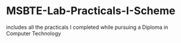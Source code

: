 # MSBTE-Lab-Practicals-I-Scheme
 includes all the practicals I completed while pursuing a Diploma in Computer Technology

